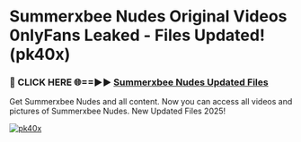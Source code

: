 # Summerxbee Nudes Original Videos 0nlyFans Leaked - Files Updated! (pk40x)

<h3>🔴 CLICK HERE 🌐==►► <a href="https://tinyurl.com/yc6ubb5a" rel="nofollow">Summerxbee Nudes Updated Files</a></h3>

Get Summerxbee Nudes and all content. Now you can access all videos and pictures of Summerxbee Nudes. New Updated Files 2025!

[![pk40x](https://i.imgur.com/7eu0CRL.gif)](https://tinyurl.com/yc6ubb5a)
